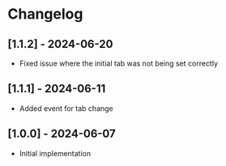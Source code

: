 # Changelog

## [1.1.2] - 2024-06-20
* Fixed issue where the initial tab was not being set correctly

## [1.1.1] - 2024-06-11
* Added event for tab change

## [1.0.0] - 2024-06-07
* Initial implementation